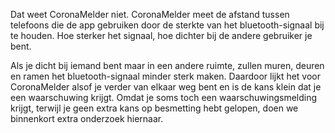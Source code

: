 Dat weet CoronaMelder niet. CoronaMelder meet de afstand tussen telefoons die de app gebruiken door de sterkte van het bluetooth-signaal bij te houden. Hoe sterker het signaal, hoe dichter bij de andere gebruiker je bent.

Als je dicht bij iemand bent maar in een andere ruimte, zullen muren, deuren en ramen het bluetooth-signaal minder sterk maken. Daardoor lijkt het voor CoronaMelder alsof je verder van elkaar weg bent en is de kans klein dat je een waarschuwing krijgt. Omdat je soms toch een waarschuwingsmelding krijgt, terwijl je geen extra kans op besmetting hebt gelopen, doen we binnenkort extra onderzoek hiernaar.
